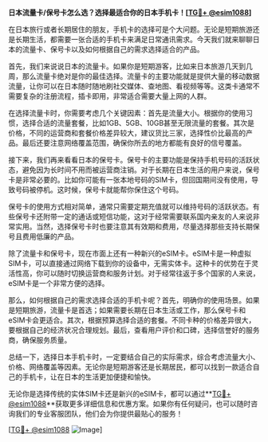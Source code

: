**日本流量卡/保号卡怎么选？选择最适合你的日本手机卡！[[TG💪+ @esim1088](https://t.me/s/esim1088)]**

在日本旅行或者长期居住的朋友，手机卡的选择可是个大问题。无论是短期旅游还是长期生活，都需要一张合适的手机卡来满足日常通讯需求。今天我们就来聊聊日本的流量卡、保号卡以及如何根据自己的需求选择适合的产品。

首先，我们来说说日本的流量卡。如果你是短期游客，比如来日本旅游几天到几周，那么流量卡绝对是你的最佳选择。流量卡的主要功能就是提供大量的移动数据流量，让你可以在日本随时随地刷社交媒体、查地图、看视频等等。这类卡通常不需要复杂的注册流程，插卡即用，非常适合需要大量上网的人群。

在选择流量卡时，你需要考虑几个关键因素：首先是流量大小。根据你的使用习惯，选择合适的流量套餐，比如1GB、5GB、10GB甚至无限流量的套餐。其次是价格，不同的运营商和套餐价格差异较大，建议货比三家，选择性价比最高的产品。最后还要注意网络覆盖范围，确保你所去的地方都能有良好的信号覆盖。

接下来，我们再来看看日本的保号卡。保号卡的主要功能是保持手机号码的活跃状态，避免因为长时间不用而被运营商注销。对于长期在日本生活的用户来说，保号卡是非常必要的。比如你可能有一张本地号码的SIM卡，但回国期间没有使用，导致号码被停机。这时候，保号卡就能帮你保住这个号码。

保号卡的使用方式相对简单，通常只需要定期充值就可以维持号码的活跃状态。有些保号卡还附带一定的通话或短信功能，这对于经常需要联系国内亲友的人来说非常实用。当然，选择保号卡时也要注意其有效期和费用，尽量选择那些支持长期保号且费用低廉的产品。

除了流量卡和保号卡，现在市面上还有一种新兴的eSIM卡。eSIM卡是一种虚拟SIM卡，可以直接通过网络下载到你的设备中，无需实体卡。这种卡的优势在于灵活性高，你可以随时切换运营商和服务计划。对于经常往返于多个国家的人来说，eSIM卡是一个非常方便的选择。

那么，如何根据自己的需求选择合适的手机卡呢？首先，明确你的使用场景。如果是短期旅游，流量卡是首选；如果需要长期在日本生活或工作，那么保号卡和eSIM卡会更适合。其次，根据预算选择合适的套餐。不同卡种的价格差异很大，要根据自己的经济状况合理规划。最后，查看用户评价和口碑，选择信誉好的服务商，确保服务质量。

总结一下，选择日本手机卡时，一定要结合自己的实际需求，综合考虑流量大小、价格、网络覆盖等因素。无论你是短期游客还是长期居民，都可以找到一款适合自己的手机卡，让在日本的生活更加便捷和愉快。

无论你是选择传统的实体SIM卡还是新兴的eSIM卡，都可以通过**[TG💪+ @esim1088](https://t.me/s/esim1088)**获取更多详细信息和优惠方案。如果你有任何疑问，也可以随时咨询我们的专业客服团队，他们会为你提供最贴心的服务！

[[TG💪+ @esim1088](https://t.me/s/esim1088) ![Image](https://i.postimg.cc/4NQfJmqS/Snipaste-2025-05-13-00-14-12.png)]